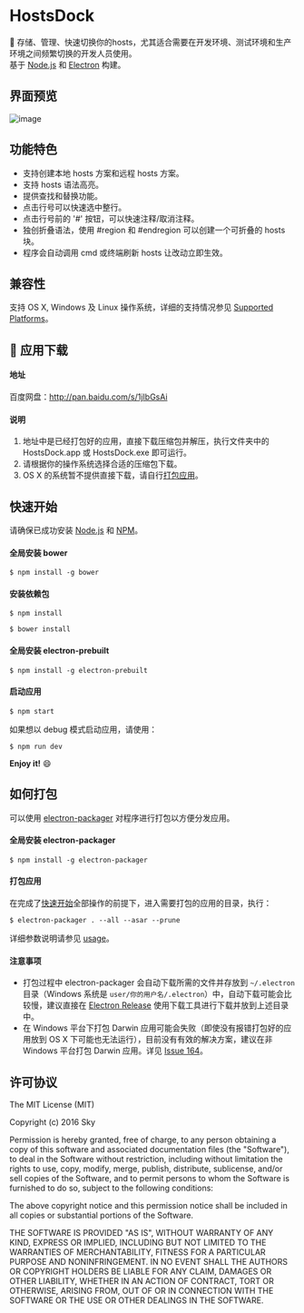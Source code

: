 # HostsDock
:tada: 存储、管理、快速切换你的hosts，尤其适合需要在开发环境、测试环境和生产环境之间频繁切换的开发人员使用。  
基于 [Node.js](https://nodejs.org) 和 [Electron](http://electron.atom.io/) 构建。

## 界面预览
![image](https://github.com/eshengsky/HostsDock/blob/master/public/image/review.png)

## 功能特色
* 支持创建本地 hosts 方案和远程 hosts 方案。
* 支持 hosts 语法高亮。
* 提供查找和替换功能。
* 点击行号可以快速选中整行。
* 点击行号前的 '#' 按钮，可以快速注释/取消注释。
* 独创折叠语法，使用 #region 和 #endregion 可以创建一个可折叠的 hosts 块。
* 程序会自动调用 cmd 或终端刷新 hosts 让改动立即生效。

## 兼容性
支持 OS X, Windows 及 Linux 操作系统，详细的支持情况参见 [Supported Platforms](http://electron.atom.io/docs/tutorial/supported-platforms/)。

## :gift: 应用下载
#### 地址
百度网盘：http://pan.baidu.com/s/1jIbGsAi

#### 说明
1. 地址中是已经打包好的应用，直接下载压缩包并解压，执行文件夹中的 HostsDock.app 或 HostsDock.exe 即可运行。
2. 请根据你的操作系统选择合适的压缩包下载。
3. OS X 的系统暂不提供直接下载，请自行[打包应用](#如何打包)。

## 快速开始
请确保已成功安装 [Node.js](https://nodejs.org/en/download/) 和 [NPM](https://www.npmjs.com/)。  
#### 全局安装 bower
```shell
$ npm install -g bower
```
#### 安装依赖包
```shell
$ npm install
```
```shell
$ bower install
```
#### 全局安装 electron-prebuilt
```shell
$ npm install -g electron-prebuilt
```
#### 启动应用
```shell
$ npm start
```
如果想以 debug 模式启动应用，请使用：
```shell
$ npm run dev
```
**Enjoy it!** :smile:

## 如何打包
可以使用 [electron-packager](https://github.com/electron-userland/electron-packager) 对程序进行打包以方便分发应用。
#### 全局安装 electron-packager
```shell
$ npm install -g electron-packager
```
#### 打包应用
在完成了[快速开始](#快速开始)全部操作的前提下，进入需要打包的应用的目录，执行：
```shell
$ electron-packager . --all --asar --prune
```
详细参数说明请参见 [usage](https://github.com/electron-userland/electron-packager/blob/master/usage.txt)。

#### 注意事项
* 打包过程中 electron-packager 会自动下载所需的文件并存放到 `~/.electron` 目录（Windows 系统是 `user/你的用户名/.electron`）中，自动下载可能会比较慢，建议直接在 [Electron Release](https://github.com/electron/electron/releases) 使用下载工具进行下载并放到上述目录中。
* 在 Windows 平台下打包 Darwin 应用可能会失败（即使没有报错打包好的应用放到 OS X 下可能也无法运行），目前没有有效的解决方案，建议在非 Windows 平台打包 Darwin 应用。详见 [Issue 164](https://github.com/electron-userland/electron-packager/issues/164)。

## 许可协议
The MIT License (MIT)

Copyright (c) 2016 Sky

Permission is hereby granted, free of charge, to any person obtaining a copy of this software and associated documentation files (the "Software"), to deal in the Software without restriction, including without limitation the rights to use, copy, modify, merge, publish, distribute, sublicense, and/or sell copies of the Software, and to permit persons to whom the Software is furnished to do so, subject to the following conditions:

The above copyright notice and this permission notice shall be included in all copies or substantial portions of the Software.

THE SOFTWARE IS PROVIDED "AS IS", WITHOUT WARRANTY OF ANY KIND, EXPRESS OR IMPLIED, INCLUDING BUT NOT LIMITED TO THE WARRANTIES OF MERCHANTABILITY, FITNESS FOR A PARTICULAR PURPOSE AND NONINFRINGEMENT. IN NO EVENT SHALL THE AUTHORS OR COPYRIGHT HOLDERS BE LIABLE FOR ANY CLAIM, DAMAGES OR OTHER LIABILITY, WHETHER IN AN ACTION OF CONTRACT, TORT OR OTHERWISE, ARISING FROM, OUT OF OR IN CONNECTION WITH THE SOFTWARE OR THE USE OR OTHER DEALINGS IN THE SOFTWARE.
